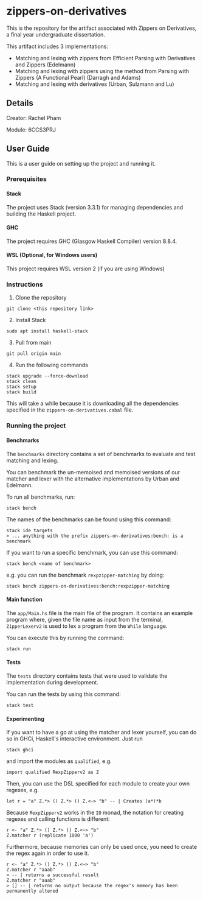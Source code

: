 # zippers-on-derivatives

This is the repository for the artifact associated with Zippers on Derivatives, a final year undergraduate dissertation.

This artifact includes 3 implementations:
- Matching and lexing with zippers from Efficient Parsing with Derivatives and Zippers (Edelmann)
- Matching and lexing with zippers using the method from Parsing with Zippers (A Functional Pearl) (Darragh and Adams)
- Matching and lexing with derivatives (Urban, Sulzmann and Lu)

## Details
Creator: Rachel Pham

Module: 6CCS3PRJ

## User Guide
This is a user guide on setting up the project and running it.

### Prerequisites
#### Stack
The project uses Stack (version 3.3.1) for managing dependencies and building the Haskell project.
#### GHC
The project requires GHC (Glasgow Haskell Compiler) version 8.8.4.
#### WSL (Optional, for Windows users)
This project requires WSL version 2 (if you are using Windows)

### Instructions
1. Clone the repository
```
git clone <this repository link>
```
2. Install Stack
```
sudo apt install haskell-stack
```
3. Pull from main
```
git pull origin main
``` 
4. Run the following commands
```
stack upgrade --force-download
stack clean
stack setup
stack build
```
This will take a while because it is downloading all the dependencies specified in the `zippers-on-derivatives.cabal` file.

### Running the project
#### Benchmarks
The `benchmarks` directory contains a set of benchmarks to evaluate and test matching and lexing.

You can benchmark the un-memoised and memoised versions of our matcher and lexer with the alternative implementations by Urban and Edelmann.

To run all benchmarks, run:
```
stack bench
```

The names of the benchmarks can be found using this command:
```
stack ide targets
> ... anything with the prefix zippers-on-derivatives:bench: is a benchmark
```

If you want to run a specific benchmark, you can use this command:
```
stack bench <name of benchmark>
```
e.g. you can run the benchmark `rexpzipper-matching` by doing:
```
stack bench zippers-on-derivatives:bench:rexpzipper-matching
```

#### Main function
The `app/Main.hs` file is the main file of the program. It contains an example program where, given the file name as input from the terminal, `ZipperLexerv2` is used to lex a program from the `While` language.

You can execute this by running the command:
```
stack run
```

#### Tests
The `tests` directory contains tests that were used to validate the implementation during development.

You can run the tests by using this command:
```
stack test
```

#### Experimenting
If you want to have a go at using the matcher and lexer yourself, you can do so in GHCi, Haskell's interactive environment.
Just run
```
stack ghci
```
and import the modules as `qualified`, e.g.
```
import qualified RexpZipperv2 as Z
```

Then, you can use the DSL specified for each module to create your own regexes, e.g.
```
let r = "a" Z.*> () Z.*> () Z.<~> "b" -- | Creates (a*)*b 
```

Because `RexpZipperv2` works in the `IO` monad, the notation for creating regexes and calling functions is different:
```
r <- "a" Z.*> () Z.*> () Z.<~> "b"
Z.matcher r (replicate 1000 'a')
```
Furthermore, because memories can only be used once, you need to create the regex again in order to use it.
```
r <- "a" Z.*> () Z.*> () Z.<~> "b"
Z.matcher r "aaab"
> -- | returns a successful result
Z.matcher r "aaab"
> [] -- | returns no output because the regex's memory has been permanently altered 
```

